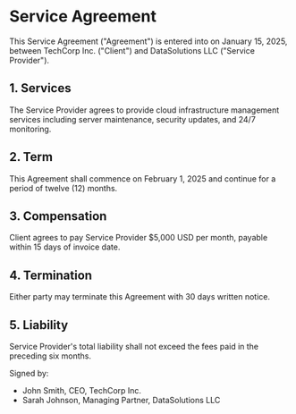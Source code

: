 # Service Agreement

This Service Agreement ("Agreement") is entered into on January 15, 2025, between TechCorp Inc. ("Client") and DataSolutions LLC ("Service Provider").

## 1. Services
The Service Provider agrees to provide cloud infrastructure management services including server maintenance, security updates, and 24/7 monitoring.

## 2. Term
This Agreement shall commence on February 1, 2025 and continue for a period of twelve (12) months.

## 3. Compensation
Client agrees to pay Service Provider $5,000 USD per month, payable within 15 days of invoice date.

## 4. Termination
Either party may terminate this Agreement with 30 days written notice.

## 5. Liability
Service Provider's total liability shall not exceed the fees paid in the preceding six months.

Signed by:
- John Smith, CEO, TechCorp Inc.
- Sarah Johnson, Managing Partner, DataSolutions LLC